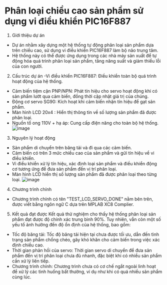 # Phân loại chiều cao sản phẩm sử dụng vi điều khiển PIC16F887
1. Giới thiệu dự án
- Dự án nhằm xây dựng một hệ thống tự động phân loại sản phẩm dựa trên chiều cao, sử dụng vi điều khiển PIC16F887 làm bộ não trung tâm.
- Hệ thống này có thể được ứng dụng trong các nhà máy sản xuất để tự động hóa quá trình phân loại sản phẩm, tăng năng suất và giảm thiểu lỗi của con người.
2. Cấu trúc dự án
-Vi điều khiển PIC16F887: Điều khiển toàn bộ quá trình hoạt động của hệ thống.
- Cảm biến tiệm cận PNP/NPN: Phát tín hiệu cho servo hoạt động khi có sản phẩm lướt qua cảm biến, đồng thời cập nhật giá trị của chúng.
- Động cơ servo SG90: Kích hoạt khi cảm biến nhận tín hiệu để gạt sản phẩm.
- Màn hình LCD 20x4 : Hiển thị thông tin về số lượng sản phẩm đã được phân loại.
- Nguồn tổ ong 110V + hạ áp: Cung cấp điện năng cho toàn bộ hệ thống.
![image](https://github.com/user-attachments/assets/1fba2bcc-f680-4758-b27e-d01cf3ad7fb5)
3. Nguyên lý hoạt động
- Sản phẩm di chuyển trên băng tải và đi qua các cảm biến.
- Cảm biến có trên 3 mức chiều cao của sản phẩm và gửi tín hiệu về vi điều khiển.
- Vi điều khiển xử lý tín hiệu, xác định loại sản phẩm và điều khiển động cơ tương ứng để đưa sản phẩm đến vị trí phân loại.
- Màn hình LCD hiển thị số lượng sản phẩm đã được phân loại theo từng loại.
![image](https://github.com/user-attachments/assets/2ebaf696-33c3-4001-8040-bb610bc14f41)
4. Chương trình chính
- Chương trình chính có tên "TEST_LCD_SERVO_DONE" nằm bên trên, được viết bằng ngôn ngữ C dựa trên MPLAB XC8 Complier.
5. Kết quả đạt được
Kết quả thử nghiệm cho thấy hệ thống phân loại sản phẩm đạt được độ chính xác trung bình 90%. Tuy nhiên, vẫn còn một số yếu tố ảnh hưởng đến độ ổn định của hệ thống, bao gồm:
- Tốc độ băng tải: Tốc độ băng tải hiện tại chưa được tối ưu, dẫn đến tình trạng sản phẩm chồng chéo, gây khó khăn cho cảm biến trong việc xác định chiều cao.
- Thời gian phản hồi của servo: Thời gian servo di chuyển để đưa sản phẩm đến vị trí phân loại chưa đủ nhanh, đặc biệt khi có nhiều sản phẩm cần xử lý liên tiếp.
- Chương trình chính: Chương trình chưa có cơ chế ngắt ngoài linh hoạt để xử lý các tình huống bất thường, ví dụ như khi có quá nhiều sản phẩm cùng lúc.


